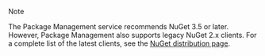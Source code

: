 > [!NOTE]
> The Package Management service recommends NuGet 3.5 or later. However, Package Management also supports legacy NuGet 2.x clients. For a complete list of the latest clients, see the [NuGet distribution page](http://dist.nuget.org/index.html).